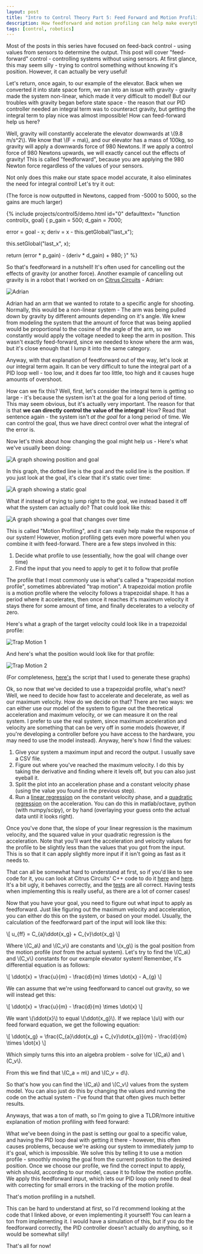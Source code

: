 ```yaml
---
layout: post
title: "Intro to Control Theory Part 5: Feed Forward and Motion Profiling"
description: How feedforward and motion profiling can help make everything happy
tags: [control, robotics]
---
```

Most of the posts in this series have focused on feed-back control - using values from sensors to determine the output. This post will cover "feed-forward" control - controlling systems without using sensors. At first glance, this may seem silly - trying to control something without knowing it's position. However, it can actually be very useful!

Let's return, once again, to our example of the elevator. Back when we converted it into state space form, we ran into an issue with gravity - gravity made the system non-linear, which made it very difficult to model! But our troubles with gravity began before state space - the reason that our PID controller needed an integral term was to counteract gravity, but getting the integral term to play nice was almost impossible! How can feed-forward help us here?

Well, gravity will constantly accelerate the elevator downwards at \\(9.8 m/s^2\\). We know that \\(F = ma\\), and our elevator has a mass of 100kg, so gravity will apply a downwards force of 980 Newtons. If we apply a control force of 980 Newtons upwards, we will exactly cancel out the effects of gravity! This is called "feedforward", because you are applying the 980 Newton force regardless of the values of your sensors.

Not only does this make our state space model accurate, it also eliminates the need for integral control! Let's try it out:

(The force is now outputted in Newtons, capped from -5000 to 5000, so the gains are much larger)

{% include projects/control5/demo.html id="0" defaulttext=
"function control(x, goal) {
  p_gain = 500;
  d_gain = 7000;

  error = goal - x;
  deriv = x - this.getGlobal(\"last_x\");

  this.setGlobal(\"last_x\", x);

  return (error * p_gain) - (deriv * d_gain) + 980;
}" %}

So that's feedforward in a nutshell! It's often used for cancelling out the effects of gravity (or another force). Another example of cancelling out gravity is in a robot that I worked on on [Citrus Circuits](http://citruscircuits.org/) - Adrian:

<img src="../img/control5/adrian.jpg" alt="Adrian">

Adrian had an arm that we wanted to rotate to a specific angle for shooting. Normally, this would be a non-linear system - The arm was being pulled down by gravity by different amounts depending on it's angle. We knew from modeling the system that the amount of force that was being applied would be proportional to the cosine of the angle of the arm, so we constantly would apply the voltage needed to keep the arm in position. This wasn't exactly feed-forward, since we needed to know where the arm was, but it's close enough that I lump it into the same category.

Anyway, with that explanation of feedforward out of the way, let's look at our integral term again. It can be very difficult to tune the integral part of a PID loop well - too low, and it does far too little, too high and it causes huge amounts of overshoot.

How can we fix this? Well, first, let's consider the integral term is getting so large - it's because the system isn't at the goal for a long period of time. This may seem obvious, but it's actually very important. The reason for that is that **we can directly control the value of the integral**! How? Read that sentence again - the system isn't _at the goal_ for a long period of time. We can control the goal, thus we have direct control over what the integral of the error is.

Now let's think about how changing the goal might help us - Here's what we've usually been doing:

<img src="../img/control5/graph1-small.jpg" alt="A graph showing position and goal">

In this graph, the dotted line is the goal and the solid line is the position. If you just look at the goal, it's clear that it's static over time:

<img src="../img/control5/graph2-small.jpg" alt="A graph showing a static goal">

What if instead of trying to jump right to the goal, we instead based it off what the system can actually do? That could look like this:

<img src="../img/control5/graph3-small.jpg" alt="A graph showing a goal that changes over time">

This is called "Motion Profiling", and it can really help make the response of our system! However, motion profiling gets even more powerful when you combine it with feed-forward. There are a few steps involved in this:

1. Decide what profile to use (essentially, how the goal will change over time)
2. Find the input that you need to apply to get it to follow that profile

The profile that I most commonly use is what's called a "trapezoidal motion profile", sometimes abbreviated "trap motion". A trapezoidal motion profile is a motion profile where the velocity follows a trapezoidal shape. It has a period where it accelerates, then once it reaches it's maximum velocity it stays there for some amount of time, and finally decelerates to a velocity of zero.

Here's what a graph of the target velocity could look like in a trapezoidal profile:

<img src="../img/control5/trap1.png" alt="Trap Motion 1">

And here's what the position would look like for that profile:

<img src="../img/control5/trap2.png" alt="Trap Motion 2">

(For completeness, [here's](https://gist.github.com/WesleyAC/861da6df9b172603536f8b01a9469e79) the script that I used to generate these graphs)

Ok, so now that we've decided to use a trapezoidal profile, what's next? Well, we need to decide how fast to accelerate and decelerate, as well as our maximum velocity. How do we decide on that? There are two ways: we can either use our model of the system to figure out the theoretical acceleration and maximum velocity, or we can measure it on the real system. I prefer to use the real system, since maximum acceleration and velocity are something that can be very off in some models (however, if you're developing a controller before you have access to the hardware, you may need to use the model instead). Anyway, here's how I find the values:

1. Give your system a maximum input and record the output. I usually save a CSV file.
2. Figure out where you've reached the maximum velocity. I do this by taking the derivative and finding where it levels off, but you can also just eyeball it.
3. Split the plot into an acceleration phase and a constant velocity phase (using the value you found in the previous step).
4. Run a [linear regression](https://en.wikipedia.org/wiki/Linear_regression) on the constant velocity phase, and a [quadratic regression](https://en.wikipedia.org/wiki/Polynomial_regression) on the acceleration. You can do this in matlab/octave, python (with numpy/scipy), or by hand (overlaying your guess onto the actual data until it looks right).

Once you've done that, the slope of your linear regression is the maximum velocity, and the squared value in your quadratic regression is the acceleration. Note that you'll want the acceleration and velocity values for the profile to be slightly less than the values that you got from the input. This is so that it can apply slightly more input if it isn't going as fast as it needs to.

That can all be somewhat hard to understand at first, so if you'd like to see code for it, you can look at Citrus Circuits' C++ code to do it [here](https://github.com/frc1678/muan/blob/master/control/trapezoidal_motion_profile.h) and [here](https://github.com/frc1678/muan/blob/master/control/trapezoidal_motion_profile.hpp). It's a bit ugly, it behaves correctly, and the [tests](https://github.com/frc1678/muan/blob/master/control/motion_profile_test.cpp) are all correct. Having tests when implementing this is really useful, as there are a lot of corner cases!

Now that you have your goal, you need to figure out what input to apply as feedforward. Just like figuring out the maximum velocity and acceleration, you can either do this on the system, or based on your model. Usually, the calculation of the feedforward part of the input will look like this:

\\[ u\_{ff} = C\_{a}\ddot{x\_g} + C\_{v}\dot{x\_g} \\]

Where \\(C\_a\\) and \\(C\_v\\) are constants and \\(x\_g\\) is the goal position from the motion profile (_not_ from the actual system). Let's try to find the \\(C\_a\\) and \\(C\_v\\) constants for our example elevator system! Remember, it's differential equation is as follows:

\\[ \ddot{x} = \frac{u}{m} - \frac{d}{m} \times \dot{x} - A\_{g} \\]

We can assume that we're using feedforward to cancel out gravity, so we will instead get this:

\\[ \ddot{x} = \frac{u}{m} - \frac{d}{m} \times \dot{x} \\]

We want \\(\ddot{x}\\) to equal \\(\ddot{x\_g}\\). If we replace \\(u\\) with our feed forward equation, we get the following equation:

\\[ \ddot{x\_g} = \frac{C\_{a}\ddot{x\_g} + C\_{v}\dot{x\_g}}{m} - \frac{d}{m} \times \dot{x} \\]

Which simply turns this into an algebra problem - solve for \\(C\_a\\) and \\(C\_v\\).

From this we find that \\(C\_a = m\\) and \\(C\_v = d\\).

So that's how you can find the \\(C\_a\\) and \\(C\_v\\) values from the system model. You can also just do this by changing the values and running the code on the actual system - I've found that that often gives much better results.

Anyways, that was a ton of math, so I'm going to give a TLDR/more intuitive explanation of motion profiling with feed forward:

What we've been doing in the past is setting our goal to a specific value, and having the PID loop deal with getting it there - however, this often causes problems, because we're asking our system to immediately jump to it's goal, which is impossible. We solve this by telling it to use a motion profile - smoothly moving the goal from the current position to the desired position. Once we choose our profile, we find the correct input to apply, which should, according to our model, cause it to follow the motion profile. We apply this feedforward input, which lets our PID loop only need to deal with correcting for small errors in the tracking of the motion profile.

That's motion profiling in a nutshell.

This can be hard to understand at first, so I'd recommend looking at the code that I linked above, or even implementing it yourself! You can learn a ton from implementing it. I would have a simulation of this, but if you do the feedforward correctly, the PID controller doesn't actually do anything, so it would be somewhat silly!

That's all for now!
